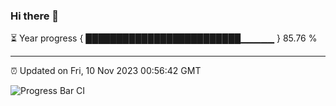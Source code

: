 ### Hi there 👋

⏳ Year progress { █████████████████████████▁▁▁▁▁ } 85.76 %

---

⏰ Updated on Fri, 10 Nov 2023 00:56:42 GMT

![Progress Bar CI](https://github.com/JuvenileQ/Progress-Bar-CI/workflows/main/badge.svg)
